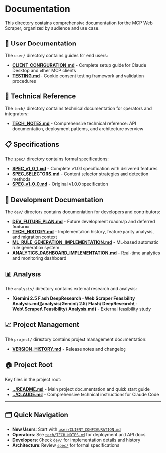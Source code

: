 # Documentation

This directory contains comprehensive documentation for the MCP Web Scraper, organized by audience and use case.

## 👥 User Documentation

The `user/` directory contains guides for end users:

- **[CLIENT_CONFIGURATION.md](user/CLIENT_CONFIGURATION.md)** - Complete setup guide for Claude Desktop and other MCP
  clients
- **[TESTING.md](user/TESTING.md)** - Cookie consent testing framework and validation procedures

## 🔧 Technical Reference

The `tech/` directory contains technical documentation for operators and integrators:

- **[TECH_NOTES.md](tech/TECH_NOTES.md)** - Comprehensive technical reference: API documentation, deployment patterns,
  and architecture overview

## 📋 Specifications

The `spec/` directory contains formal specifications:

- **[SPEC_v1_0_1.md](spec/SPEC_v1_0_1.md)** - Complete v1.0.1 specification with delivered features
- **[SPEC_SELECTORS.md](spec/SPEC_SELECTORS.md)** - Content selector strategies and detection methods
- **[SPEC_v1_0_0.md](spec/SPEC_v1_0_0.md)** - Original v1.0.0 specification

## 🚀 Development Documentation

The `dev/` directory contains documentation for developers and contributors:

- **[DEV_FUTURE_PLAN.md](dev/DEV_FUTURE_PLAN.md)** - Future development roadmap and deferred features
- **[TECH_HISTORY.md](dev/TECH_HISTORY.md)** - Implementation history, feature parity analysis, and migration context
- **[ML_RULE_GENERATION_IMPLEMENTATION.md](dev/ML_RULE_GENERATION_IMPLEMENTATION.md)** - ML-based automatic rule
  generation system
- **[ANALYTICS_DASHBOARD_IMPLEMENTATION.md](dev/ANALYTICS_DASHBOARD_IMPLEMENTATION.md)** - Real-time analytics and
  monitoring dashboard

## 📊 Analysis

The `analysis/` directory contains external research and analysis:

- **[Gemini 2.5 Flash DeepResearch - Web Scraper Feasibility Analysis.md](analysis/Gemini\ 2.5\ Flash\ DeepResearch\ -\
  Web\ Scraper\ Feasibility\ Analysis.md)** - External feasibility study

## 📈 Project Management

The `project/` directory contains project management documentation:

- **[VERSION_HISTORY.md](project/VERSION_HISTORY.md)** - Release notes and changelog

## 🏠 Project Root

Key files in the project root:
- **[../README.md](../README.md)** - Main project documentation and quick start guide
- **[../CLAUDE.md](../CLAUDE.md)** - Comprehensive technical instructions for Claude Code

---

## 🗂️ Quick Navigation

- **New Users**: Start with [`user/CLIENT_CONFIGURATION.md`](user/CLIENT_CONFIGURATION.md)
- **Operators**: See [`tech/TECH_NOTES.md`](tech/TECH_NOTES.md) for deployment and API docs
- **Developers**: Check [`dev/`](dev/) for implementation details and history
- **Architecture**: Review [`spec/`](spec/) for formal specifications